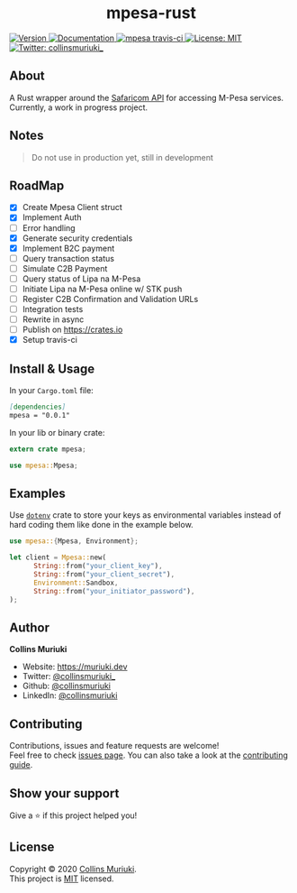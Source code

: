 <h1 align="center">mpesa-rust</h1>
<p>
   <a href="https://crates.io/crates/mpesa" target="_blank">
     <img alt="Version" src="https://img.shields.io/crates/v/mpesa" />
   </a>
  <a href="https://docs.rs/macroz/0.0.1/mpesa/" target="_blank">
    <img alt="Documentation" src="https://img.shields.io/badge/documentation-yes-brightgreen.svg" />
  </a>
  <a href="https://travis-ci.com/collinsmuriuki/mpesa-rust" target="_blank">
      <img alt="mpesa travis-ci" src="https://travis-ci.com/collinsmuriuki/mpesa-rust.svg?branch=master" />
   </a>
  <a href="LICENSE" target="_blank">
    <img alt="License: MIT" src="https://img.shields.io/badge/License-MIT-yellow.svg" />
  </a>
  <a href="https://twitter.com/collinsmuriuki_" target="_blank">
    <img alt="Twitter: collinsmuriuki_" src="https://img.shields.io/twitter/follow/collinsmuriuki_.svg?style=social" />
  </a>
</p>

## About

A Rust wrapper around the [Safaricom API](https://developer.safaricom.co.ke/docs?shell#introduction) for accessing M-Pesa services.
Currently, a work in progress project.

## Notes
> Do not use in production yet, still in development

## RoadMap

- [x] Create Mpesa Client struct
- [x] Implement Auth
- [ ] Error handling
- [x] Generate security credentials
- [x] Implement B2C payment
- [ ] Query transaction status
- [ ] Simulate C2B Payment
- [ ] Query status of Lipa na M-Pesa
- [ ] Initiate Lipa na M-Pesa online w/ STK push
- [ ] Register C2B Confirmation and Validation URLs
- [ ] Integration tests
- [ ] Rewrite in async
- [ ] Publish on https://crates.io
- [x] Setup travis-ci

## Install & Usage
In your `Cargo.toml` file:

```md
[dependencies]
mpesa = "0.0.1"
```

In your lib or binary crate:
```rs
extern crate mpesa;

use mpesa::Mpesa;
```

## Examples

Use [`dotenv`](https://docs.rs/dotenv/0.15.0/dotenv/fn.dotenv.html) crate to store your keys as environmental variables instead of hard coding them like done in the example below.

```rs
use mpesa::{Mpesa, Environment};

let client = Mpesa::new(
      String::from("your_client_key"),
      String::from("your_client_secret"),
      Environment::Sandbox,
      String::from("your_initiator_password"),
);
```

## Author

**Collins Muriuki**

* Website: https://muriuki.dev
* Twitter: [@collinsmuriuki\_](https://twitter.com/collinsmuriuki_)
* Github: [@collinsmuriuki](https://github.com/collinsmuriuki)
* LinkedIn: [@collinsmuriuki](https://linkedin.com/in/collinsmuriuki)

## Contributing

Contributions, issues and feature requests are welcome!<br />Feel free to check [issues page](https://github.com/collinsmuriuki/mpesa-rust/issues). You can also take a look at the [contributing guide](CONTRIBUTING.md).

## Show your support

Give a ⭐️ if this project helped you!

## License

Copyright © 2020 [Collins Muriuki](https://github.com/collinsmuriuki).<br />
This project is [MIT](LICENSE) licensed.